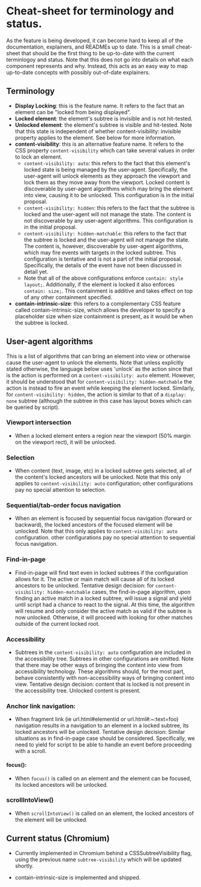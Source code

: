 # Cheat-sheet for terminology and status.

As the feature is being developed, it can become hard to keep all of the
documentation, explainers, and READMEs up to date. This is a small cheat-sheet
that should be the first thing to be up-to-date with the current terminlogoy
and status. Note that this does not go into details on what each component
represents and why. Instead, this acts as an easy way to map up-to-date concepts
with possibly out-of-date explainers.

## Terminology

* **Display Locking**: this is the feature name. It refers to the fact that an
  element can be "locked from being displayed".
* **Locked element**: the element's subtree is invisible and is not hit-tested.
* **Unlocked element**: the element's subtree is visible and hit-tested.
  Note that this state is independent of whether content-visibility: invisible
  property applies to the element. See below for more information.
* **content-visibility**: this is an alternative feature name. It refers to the CSS
  property `content-visibility` which can take several values in order to lock an
  element.
  * `content-visibility: auto`: this refers to the fact that this
    element's locked state is being managed by the user-agent.  Specifically,
    the user-agent will unlock elements as they approach the viewport and lock
    them as they move away from the viewport. Locked content is discoverable by
    user-agent algorithms which may bring the element into view, causing it to
    be unlocked. This configuration is in the initial proposal.
  * `content-visibility: hidden`: this refers to the
    fact that the subtree is locked and the user-agent will not manage the
    state. The content is not discoverable by any user-agent algorithms.
    This configuration is in the initial proposal.
  * `content-visibility: hidden-matchable`: this refers to the
    fact that the subtree is locked and the user-agent will not manage the
    state. The content is, however, discoverable by user-agent algorithms, which
    may fire events with targets in the locked subtree.
    This configuration is tentative and is not a part of the initial proposal.
    Specifically, the details of the event have not been discussed in detail
    yet.
  * Note that all of the above configurations enforce `contain: style layout;`.
    Additionally, if the element is locked it also enforces `contain: size;`.
    This containment is additive and takes effect on top of any other
    containment specified.
* **contain-intrinsic-size**: this refers to a complementary CSS feature called
  contain-intrinsic-size, which allows the developer to specify a placeholder size
  when size containment is present, as it would be when the subtree is locked.

## User-agent algorithms

This is a list of algorithms that can bring an element into view or otherwise
cause the user-agent to unlock the elements. Note that unless explicitly stated
otherwise, the language below uses 'unlock' as the action since that is the
action is performed on a `content-visibility: auto` element. However, it should
be understood that for `content-visibility: hidden-matchable` the action is
instead to fire an event while keeping the element locked. Similarly, for
`content-visibility: hidden`, the action is similar to that of a `display: none`
subtree (although the subtree in this case has layout boxes which can be queried
by script).

### Viewport intersection
* When a locked element enters a region near the viewport (50% margin on the
  viewport rect), it will be unlocked.

### Selection
* When content (text, image, etc) in a locked subtree gets selected, all of the
  content's locked ancestors will be unlocked. Note that this only applies to
  `content-visibility: auto` configuration; other configurations pay no special
  attention to selection.

### Sequential/tab-order focus navigation
* When an element is focused by sequential focus navigation (forward or backward),
  the locked ancestors of the focused element will be unlocked. Note that this
  only applies to `content-visibility: auto` configuration. other configurations
  pay no special attention to sequential focus navigation.

### Find-in-page
* Find-in-page will find text even in locked subtrees if the configuration
  allows for it. The active or main match will cause all of its locked ancestors
  to be unlocked. Tentative design decision: for `content-visibility:
  hidden-matchable` cases, the find-in-page algorithm, upon finding an
  active match in a locked subtree, will issue a signal and
  yield until script had a chance to react to the signal. At this time, the
  algorithm will resume and only consider the active match as valid if the
  subtree is now unlocked. Otherwise, it will proceed with looking for other
  matches outside of the current locked root.

### Accessibility
* Subtrees in the `content-visibility: auto` configuration are included in the
  accessibility tree. Subtrees in other configurations are omitted. Note that
  there may be other ways of bringing the content into view from accessibility
  technology.  These algorithms should, for the most part, behave consistently
  with non-accessibility ways of bringing content into view. Tentative design
  decision: content that is locked is not present in the accessibility tree.
  Unlocked content is present.

### Anchor link navigation:
* When fragment link (ie url.html#elementid or url.html#:~:text=foo) navigation
  results in a navigation to an element in a locked subtree, its locked
  ancestors will be unlocked. Tentative design decision: Similar situations as in
  find-in-page case should be considered. Specifically, we need to yield
  for script to be able to handle an event before proceeding with a scroll.

#### focus():
* When `focus()` is called on an element and the element can be focused, its
  locked ancestors will be unlocked.

### scrollIntoView()
* When `scrollIntoView()` is called on an element, the locked ancestors of the
  element will be unlocked.

## Current status (Chromium)

* Currently implemented in Chromium behind a CSSSubtreeVisibility flag, using
  the previous name `subtree-visibility` which will be updated shortly.

* contain-intrinsic-size is implemented and shipped.

